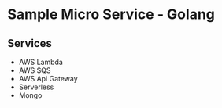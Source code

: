 # Sample Micro Service - Golang

## Services

- AWS Lambda
- AWS SQS
- AWS Api Gateway
- Serverless
- Mongo
